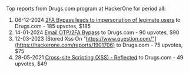 Top reports from Drugs.com program at HackerOne for period all:

1. 06-12-2024 [2FA Bypass leads to  impersonation of legimate users](https://hackerone.com/reports/2885636) to Drugs.com - 185 upvotes, $185
2. 14-01-2024 [Email OTP/2FA Bypass](https://hackerone.com/reports/2315420) to Drugs.com - 90 upvotes, $90
3. 12-03-2023 [Stored Xss On "https://www.question.com/"](https://hackerone.com/reports/1901706) to Drugs.com - 75 upvotes, $75
4. 28-05-2021 [Cross-site Scripting (XSS) - Reflected](https://hackerone.com/reports/1211148) to Drugs.com - 49 upvotes, $49
